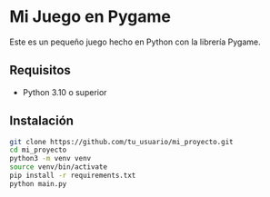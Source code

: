 # Mi Juego en Pygame

Este es un pequeño juego hecho en Python con la librería Pygame.

## Requisitos

- Python 3.10 o superior

## Instalación

```bash
git clone https://github.com/tu_usuario/mi_proyecto.git
cd mi_proyecto
python3 -m venv venv
source venv/bin/activate
pip install -r requirements.txt
python main.py
